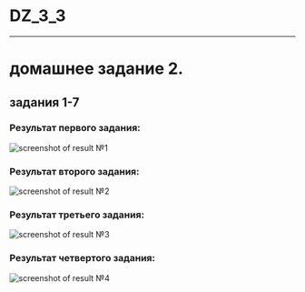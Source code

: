 # DZ_3_3
_________
домашнее задание 2.
=========
задания 1-7
---------
### Результат первого задания:

![screenshot of result №1](https://i.onthe.io/smngoz2ggd35jsotd.140ea276.png)

### Результат второго задания:

![screenshot of result №2](https://i.onthe.io/smngoz32u36r0es0h.ed597b88.png)

### Результат третьего задания:

![screenshot of result №3](https://i.onthe.io/smngoz1ovcul6uc3ho.82031076.png)

### Результат четвертого задания:

![screenshot of result №4](https://i.onthe.io/smngoz290ceaen6lug.4b3f388a.png)
